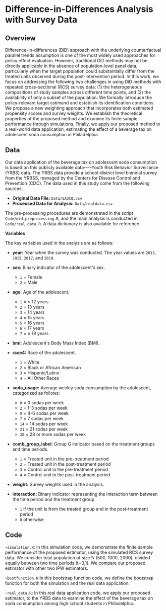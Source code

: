# Difference-in-Differences Analysis with Survey Data

## Overview
Difference-in-differences (DiD) approach with the underlying counterfactual parallel trends assumption is one of the most widely used approaches for policy effect evaluation. However, traditional DiD methods may not be directly applicable in the absence of population-level panel data, particularly when the target population could substantially differ from the treated units observed during the post-intervention period. In this work, we focus on addressing the following two
challenges in using DiD methods with repeated cross-sectional (RCS) survey data: (1) the heterogeneous compositions of study samples across different time points, and (2) the availability of only a subset of the population. We formally introduce the policy-relevant target estimand and establish its identification conditions. We propose a new weighting approach that incorporates both estimated propensity scores and survey weights. We establish the theoretical properties of the proposed method and examine its finite sample performance through simulations. Finally, we apply our proposed method to a real-world data application, estimating the effect of a beverage tax on adolescent soda consumption in Philadelphia.

## Data

Our data application of the beverage tax on adolescent soda consumption is based on this publicly available data----Youth Risk Behavior Surveillance (YRBS) data. The YRBS data provide a school-district level biennial survey from the YRBSS, managed by the Centers for Disease Control and
Prevention (CDC). 
The data used in this study come from the following sources:

- **Original Data File:** `Data/SADCQ.csv`
- **Processed Data for Analysis:** `Data/realdata.csv`

The pre-processing procedures are demonstrated in the script `Code/did_preprocessing.R`, and the main analysis is conducted in `Code/real_data.R`. A data dictionary is also available for reference.

**Variables**

The key variables used in the analysis are as follows:

- **year:** Year when the survey was conducted. The year values are `2013`, `2015`, `2017`, and `2019`.
    
- **sex:** Binary indicator of the adolescent's sex.  
  - `1` = Female  
  - `2` = Male  

- **age:** Age of the adolescent.  
  - `1` = ≤ 12 years  
  - `2` = 13 years  
  - `3` = 14 years  
  - `4` = 15 years  
  - `5` = 16 years  
  - `6` = 17 years  
  - `7` = ≥ 18 years  

- **bmi:** Adolescent's Body Mass Index (BMI).

- **race4:** Race of the adolescent.  
  - `1` = White  
  - `2` = Black or African American  
  - `3` = Hispanic/Latino  
  - `4` = All Other Races  

- **soda_usage:** Average weekly soda consumption by the adolescent, categorized as follows:  
  - `0` = 0 sodas per week  
  - `2` = 1-3 sodas per week  
  - `5` = 4-6 sodas per week  
  - `7` = 7 sodas per week  
  - `14` = 14 sodas per week  
  - `21` = 21 sodas per week  
  - `28` = 28 or more sodas per week  

- **comb_group_label:** Group G indicator based on the treatment groups and time periods.  
  - `1` = Treated unit in the pre-treatment period  
  - `2` = Treated unit in the post-treatment period  
  - `3` = Control unit in the pre-treatment period  
  - `4` = Control unit in the post-treatment period  

- **weight:** Survey weights used in the analysis.
  
- **interaction:** Binary indicator representing the interaction term between the time period and the treatment group.  
  - `1` if the unit is from the treated group and in the post-treatment period  
  - `0` otherwise

## Code 
-`simulation.R`: In this simulation code, we demonstrate the finite sample performance of the proposed estimator, using the simulated RCS survey data. We consider total population of size N (500, 1000, 2000), divided equally between two time periods (t=0,1).  We compare our proposed estimator with other two IPW estimators. 
 
-`bootfunction.R`:In this bootstrap function code, we define the bootstrap function for both the simulation and the real data application.
 
-`real_data.R`: In this real data application code, we apply our proposed estimator, to the YRBS data to examine the effect of the beverage tax on soda consumption among high school students in Philadelphia.
